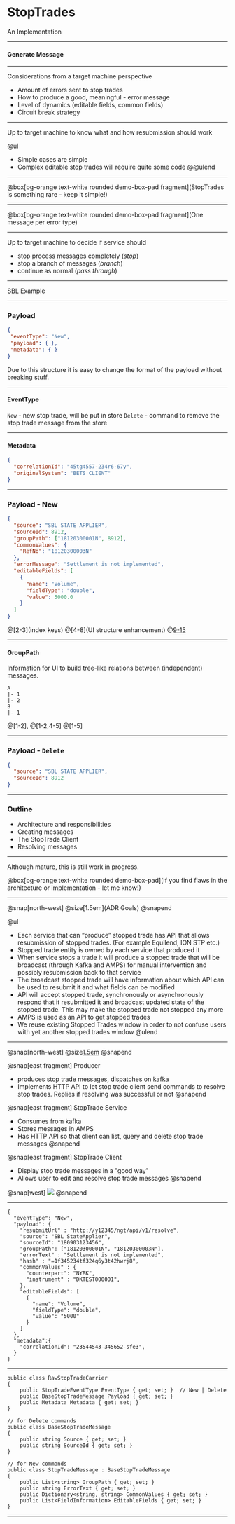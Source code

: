 # StopTrades

An Implementation


---

#### Generate Message

---

Considerations from a target machine perspective

- Amount of errors sent to stop trades
- How to produce a good, meaningful - error message
- Level of dynamics (editable fields, common fields)
- Circuit break strategy

---

Up to target machine to know what and how resubmission should work

@ul
- Simple cases are simple
- Complex editable stop trades will require quite some code
@@ulend

---

@box[bg-orange text-white rounded demo-box-pad fragment](StopTrades is something rare - keep it simple!)

---

@box[bg-orange text-white rounded demo-box-pad fragment](One message per error type)

---

Up to target machine to decide if service should

- stop process messages completely (_stop_)
- stop a branch of messages (_branch_)
- continue as normal (_pass through_)

---

SBL Example

---

### Payload


 ```json
{
  "eventType": "New",
  "payload": { },
  "metadata": { }
}
 ```

Due to this structure it is easy to change the format of the payload without breaking stuff.

---

#### EventType

`New` - new stop trade, will be put in store
`Delete` - command to remove the stop trade message from the store

---

#### Metadata

```json
{
  "correlationId": "45tg4557-234r6-67y",
  "originalSystem": "BETS CLIENT"
}
```

---

### Payload - New






```json
{
  "source": "SBL STATE APPLIER",
  "sourceId": 8912,
  "groupPath": ["18120300001N", 8912],
  "commonValues": {
    "RefNo": "18120300003N"
  },
  "errorMessage": "Settlement is not implemented",
  "editableFields": [
    {
      "name": "Volume",
      "fieldType": "double",
      "value": 5000.0
    }
  ]
}
```

@[2-3](index keys)
@[4-8](UI structure enhancement)
@[9-15](resolve)

---

#### GroupPath

Information for UI to build tree-like relations between (independent) messages.


```text
A
|- 1
|- 2
B
|- 1
```

@[1-2],
@[1-2,4-5]
@[1-5]


---

### Payload - `Delete`

```json
{
  "source": "SBL STATE APPLIER",
  "sourceId": 8912
}
```

---
### Outline

- Architecture and responsibilities
- Creating messages
- The StopTrade Client
- Resolving messages

---

Although mature, this is still work in progress.

@box[bg-orange text-white rounded demo-box-pad](If you find flaws in the architecture or implementation - let me know!)

---

@snap[north-west]
@size[1.5em](ADR Goals)
@snapend

@ul
- Each service that can “produce” stopped trade has API that allows resubmission of stopped trades. (For example Equilend, ION STP etc.)
- Stopped trade entity is owned by each service that produced it
- When service stops a trade it will produce a stopped trade that will be broadcast (through Kafka and AMPS) for manual intervention and possibly resubmission back to that service
- The broadcast stopped trade will have information about which API can be used to resubmit it and what fields can be modified
- API will accept stopped trade, synchronously or asynchronously respond that it resubmitted it and broadcast updated state of the stopped trade. This may make the stopped trade not stopped any more
- AMPS is used as an API to get stopped trades
- We reuse existing Stopped Trades window in order to not confuse users with yet another stopped trades window
@ulend
---

@snap[north-west]
@size[1.5em](Overview)
@snapend

@snap[east fragment]
Producer

 - produces stop trade messages, dispatches on kafka
 - Implements HTTP API to let stop trade client send commands to resolve stop trades. Replies if resolving was successful or not
@snapend

@snap[east fragment]
StopTrade Service

- Consumes from kafka
- Stores messages in AMPS
- Has HTTP API so that client can list, query and delete stop trade messages
@snapend

@snap[east fragment]
StopTrade Client

- Display stop trade messages in a "good way"
- Allows user to edit and resolve stop trade messages
@snapend

@snap[west]
![](img/stopped-trades-high-level.png)
@snapend


---


```
{
  "eventType": "New",
  "payload": {
    "resubmitUrl" : "http://y12345/ngt/api/v1/resolve",
    "source": "SBL StateApplier",
    "sourceId": "180903123456",
    "groupPath": ["18120300001N", "18120300003N"],
    "errorText" : "Settlement is not implemented",
    "hash" : "=1f345234tf324q6y3t42hwrj8",
    "commonValues" : {
      "counterpart": "NYBK",
      "instrument" : "DKTEST000001",
    },
    "editableFields": [
      {
        "name": "Volume",
        "fieldType": "double",
        "value": "5000"
      }
    ]
  },
  "metadata":{
    "correlationId": "23544543-345652-sfe3",
  }
}
```
---

```
public class RawStopTradeCarrier
{
    public StopTradeEventType EventType { get; set; }  // New | Delete
    public BaseStopTradeMessage Payload { get; set; }
    public Metadata Metadata { get; set; }
}

// for Delete commands
public class BaseStopTradeMessage
{
    public string Source { get; set; }
    public string SourceId { get; set; }
}

// for New commands
public class StopTradeMessage : BaseStopTradeMessage
{
    public List<string> GroupPath { get; set; }
    public string ErrorText { get; set; }
    public Dictionary<string, string> CommonValues { get; set; }
    public List<FieldInformation> EditableFields { get; set; }
}
```

---
